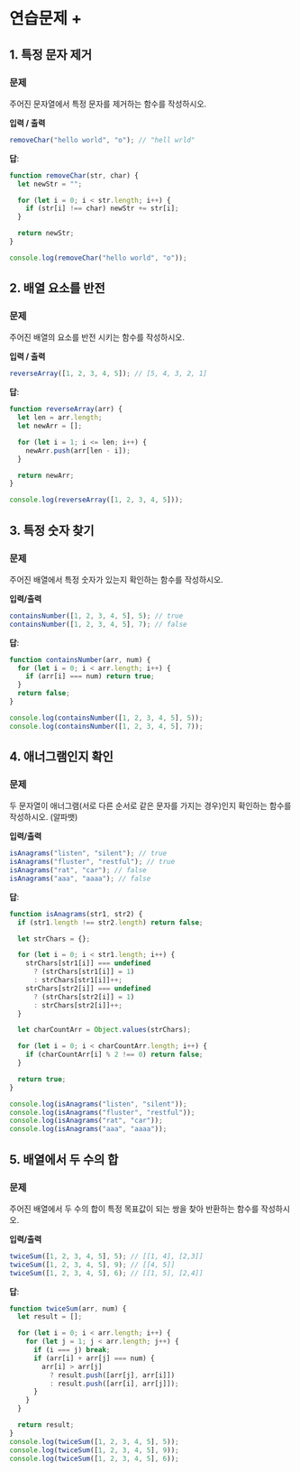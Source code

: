 # 연습문제 +

## 1. 특정 문자 제거

### **문제**

주어진 문자열에서 특정 문자를 제거하는 함수를 작성하시오.

**입력 / 출력**

```jsx
removeChar("hello world", "o"); // "hell wrld"
```

**답**:

```jsx
function removeChar(str, char) {
  let newStr = "";

  for (let i = 0; i < str.length; i++) {
    if (str[i] !== char) newStr += str[i];
  }

  return newStr;
}

console.log(removeChar("hello world", "o"));
```

## 2. 배열 요소를 반전

### 문제

주어진 배열의 요소를 반전 시키는 함수를 작성하시오.

**입력 / 출력**

```jsx
reverseArray([1, 2, 3, 4, 5]); // [5, 4, 3, 2, 1]
```

**답**:

```jsx
function reverseArray(arr) {
  let len = arr.length;
  let newArr = [];

  for (let i = 1; i <= len; i++) {
    newArr.push(arr[len - i]);
  }

  return newArr;
}

console.log(reverseArray([1, 2, 3, 4, 5]));
```

## 3. 특정 숫자 찾기

### 문제

주어진 배열에서 특정 숫자가 있는지 확인하는 함수를 작성하시오.

**입력/출력**

```jsx
containsNumber([1, 2, 3, 4, 5], 5); // true
containsNumber([1, 2, 3, 4, 5], 7); // false
```

**답**:

```jsx
function containsNumber(arr, num) {
  for (let i = 0; i < arr.length; i++) {
    if (arr[i] === num) return true;
  }
  return false;
}

console.log(containsNumber([1, 2, 3, 4, 5], 5));
console.log(containsNumber([1, 2, 3, 4, 5], 7));
```

## 4. 애너그램인지 확인

### 문제

두 문자열이 애너그램(서로 다른 순서로 같은 문자를 가지는 경우)인지 확인하는 함수를 작성하시오. (알파뱃)

**입력/출력**

```jsx
isAnagrams("listen", "silent"); // true
isAnagrams("fluster", "restful"); // true
isAnagrams("rat", "car"); // false
isAnagrams("aaa", "aaaa"); // false
```

**답**:

```jsx
function isAnagrams(str1, str2) {
  if (str1.length !== str2.length) return false;

  let strChars = {};

  for (let i = 0; i < str1.length; i++) {
    strChars[str1[i]] === undefined
      ? (strChars[str1[i]] = 1)
      : strChars[str1[i]]++;
    strChars[str2[i]] === undefined
      ? (strChars[str2[i]] = 1)
      : strChars[str2[i]]++;
  }

  let charCountArr = Object.values(strChars);

  for (let i = 0; i < charCountArr.length; i++) {
    if (charCountArr[i] % 2 !== 0) return false;
  }

  return true;
}

console.log(isAnagrams("listen", "silent"));
console.log(isAnagrams("fluster", "restful"));
console.log(isAnagrams("rat", "car"));
console.log(isAnagrams("aaa", "aaaa"));
```

## 5. 배열에서 두 수의 합

### 문제

주어진 배열에서 두 수의 합이 특정 목표값이 되는 쌍을 찾아 반환하는 함수를 작성하시오.

**입력/출력**

```jsx
twiceSum([1, 2, 3, 4, 5], 5); // [[1, 4], [2,3]]
twiceSum([1, 2, 3, 4, 5], 9); // [[4, 5]]
twiceSum([1, 2, 3, 4, 5], 6); // [[1, 5], [2,4]]
```

**답**:

```jsx
function twiceSum(arr, num) {
  let result = [];

  for (let i = 0; i < arr.length; i++) {
    for (let j = 1; j < arr.length; j++) {
      if (i === j) break;
      if (arr[i] + arr[j] === num) {
        arr[i] > arr[j]
          ? result.push([arr[j], arr[i]])
          : result.push([arr[i], arr[j]]);
      }
    }
  }

  return result;
}
console.log(twiceSum([1, 2, 3, 4, 5], 5));
console.log(twiceSum([1, 2, 3, 4, 5], 9));
console.log(twiceSum([1, 2, 3, 4, 5], 6));
```

